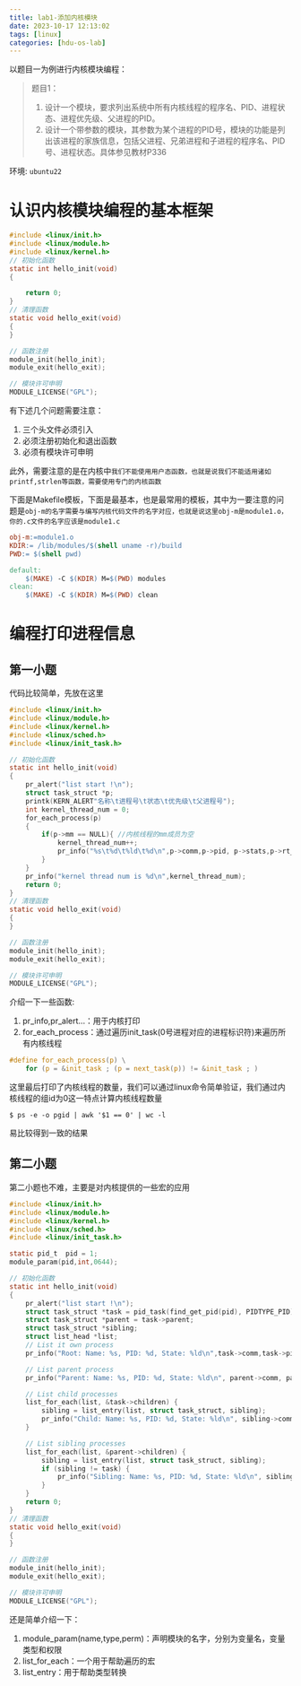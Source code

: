 ```yaml
---
title: lab1-添加内核模块
date: 2023-10-17 12:13:02
tags: [linux]
categories: [hdu-os-lab]
---
```


以题目一为例进行内核模块编程：

> 题目1：
> 1. 设计一个模块，要求列出系统中所有内核线程的程序名、PID、进程状态、进程优先级、父进程的PID。
> 2. 设计一个带参数的模块，其参数为某个进程的PID号，模块的功能是列出该进程的家族信息，包括父进程、兄弟进程和子进程的程序名、PID号、进程状态。具体参见教材P336

环境: `ubuntu22`

# 认识内核模块编程的基本框架

```c
#include <linux/init.h>
#include <linux/module.h>
#include <linux/kernel.h>
// 初始化函数
static int hello_init(void)
{

    return 0;
}
// 清理函数
static void hello_exit(void)
{
}

// 函数注册
module_init(hello_init);  
module_exit(hello_exit);  

// 模块许可申明
MODULE_LICENSE("GPL");  
```
有下述几个问题需要注意：
1. 三个头文件必须引入
2. 必须注册初始化和退出函数
3. 必须有模块许可申明

此外，需要注意的是在内核中`我们不能使用用户态函数，也就是说我们不能适用诸如printf,strlen等函数，需要使用专门的内核函数`

下面是Makefile模板，下面是最基本，也是最常用的模板，其中为一要注意的问题是`obj-m的名字需要与编写内核代码文件的名字对应，也就是说这里obj-m是module1.o，你的.c文件的名字应该是module1.c`
```Makefile
obj-m:=module1.o    
KDIR:= /lib/modules/$(shell uname -r)/build
PWD:= $(shell pwd) 

default:
	$(MAKE) -C $(KDIR) M=$(PWD) modules  
clean:
	$(MAKE) -C $(KDIR) M=$(PWD) clean
```
# 编程打印进程信息

## 第一小题

代码比较简单，先放在这里
```c
#include <linux/init.h>
#include <linux/module.h>
#include <linux/kernel.h>
#include <linux/sched.h>
#include <linux/init_task.h>

// 初始化函数
static int hello_init(void)
{
    pr_alert("list start !\n");
    struct task_struct *p;
    printk(KERN_ALERT"名称\t进程号\t状态\t优先级\t父进程号");
    int kernel_thread_num = 0;
    for_each_process(p)
    {
        if(p->mm == NULL){ //内核线程的mm成员为空
            kernel_thread_num++;
            pr_info("%s\t%d\t%ld\t%d\n",p->comm,p->pid, p->stats,p->rt_priority,p->parent->pid);
        }
    }
    pr_info("kernel thread num is %d\n",kernel_thread_num);
    return 0;
}
// 清理函数
static void hello_exit(void)
{
}

// 函数注册
module_init(hello_init);  
module_exit(hello_exit);  

// 模块许可申明
MODULE_LICENSE("GPL");  
```

介绍一下一些函数:
1. pr_info,pr_alert...：用于内核打印	
2. for_each_process：通过遍历init_task(0号进程对应的进程标识符)来遍历所有内核线程 
```c
#define for_each_process(p) \
    for (p = &init_task ; (p = next_task(p)) != &init_task ; )
```

这里最后打印了内核线程的数量，我们可以通过linux命令简单验证，我们通过内核线程的组id为0这一特点计算内核线程数量
```shell
$ ps -e -o pgid | awk '$1 == 0' | wc -l
```

易比较得到一致的结果

## 第二小题
第二小题也不难，主要是对内核提供的一些宏的应用

```c
#include <linux/init.h>
#include <linux/module.h>
#include <linux/kernel.h>
#include <linux/sched.h>
#include <linux/init_task.h>

static pid_t  pid = 1;
module_param(pid,int,0644);

// 初始化函数
static int hello_init(void)
{
    pr_alert("list start !\n");
    struct task_struct *task = pid_task(find_get_pid(pid), PIDTYPE_PID);
    struct task_struct *parent = task->parent;
    struct task_struct *sibling;
    struct list_head *list;
    // List it own process
    pr_info("Root: Name: %s, PID: %d, State: %ld\n",task->comm,task->pid,task->stats);

    // List parent process
    pr_info("Parent: Name: %s, PID: %d, State: %ld\n", parent->comm, parent->pid, parent->stats);

    // List child processes
    list_for_each(list, &task->children) {
        sibling = list_entry(list, struct task_struct, sibling);
        pr_info("Child: Name: %s, PID: %d, State: %ld\n", sibling->comm, sibling->pid, sibling->stats);
    }

    // List sibling processes
    list_for_each(list, &parent->children) {
        sibling = list_entry(list, struct task_struct, sibling);
        if (sibling != task) {
            pr_info("Sibling: Name: %s, PID: %d, State: %ld\n", sibling->comm, sibling->pid, sibling->stats);
        }
    }
    return 0;
}
// 清理函数
static void hello_exit(void)
{
}

// 函数注册
module_init(hello_init);  
module_exit(hello_exit);  

// 模块许可申明
MODULE_LICENSE("GPL");  
```
还是简单介绍一下：
1. module_param(name,type,perm)：声明模块的名字，分别为变量名，变量类型和权限
2. list_for_each：一个用于帮助遍历的宏
3. list_entry：用于帮助类型转换
